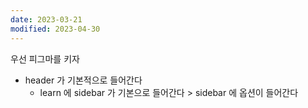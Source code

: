 ```yaml
---
date: 2023-03-21
modified: 2023-04-30
---
```


우선 피그마를 키자

- header 가 기본적으로 들어간다
  - learn 에 sidebar 가 기본으로 들어간다 > sidebar 에 옵션이 들어간다
